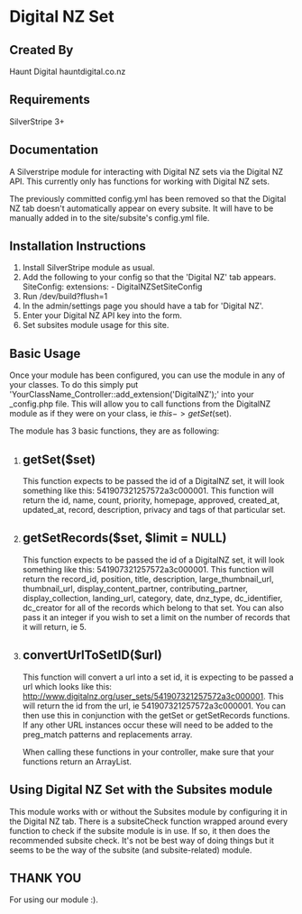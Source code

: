 Digital NZ Set
================================================================================

Created By
-----------------------------------------------
Haunt Digital
hauntdigital.co.nz

Requirements
-----------------------------------------------
SilverStripe 3+

Documentation
-----------------------------------------------
A Silverstripe module for interacting with Digital NZ sets via the Digital NZ API.
This currently only has functions for working with Digital NZ sets.

The previously committed config.yml has been removed so that the Digital NZ tab doesn't automatically appear on every subsite.
It will have to be manually added in to the site/subsite's config.yml file.

Installation Instructions
-----------------------------------------------
1. Install SilverStripe module as usual. 
2. Add the following to your config so that the 'Digital NZ' tab appears. 
    SiteConfig:
      extensions:
       - DigitalNZSetSiteConfig
2. Run /dev/build?flush=1
3. In the admin/settings page you should have a tab for 'Digital NZ'.
4. Enter your Digital NZ API key into the form. 
5. Set subsites module usage for this site. 

Basic Usage
-----------------------------------------------
Once your module has been configured, you can use the module in any of your classes. To do this simply put 'YourClassName_Controller::add_extension('DigitalNZ');' into your _config.php file. 
This will allow you to call functions from the DigitalNZ module as if they were on your class, ie $this->getSet($set). 

The module has 3 basic functions, they are as following:

1. getSet($set)
   -----------------------------------------------
   This function expects to be passed the id of a DigitalNZ set, it will look something like this: 541907321257572a3c000001. 
   This function will return the id, name, count, priority, homepage, approved, created_at, updated_at, record, description, privacy and tags of that particular set. 
   
2. getSetRecords($set, $limit = NULL)
   -----------------------------------------------
   This function expects to be passed the id of a DigitalNZ set, it will look something like this: 541907321257572a3c000001.
   This function will return the record_id, position, title, description, large_thumbnail_url, thumbnail_url, display_content_partner, contributing_partner, display_collection, landing_url, category, date, dnz_type, dc_identifier, dc_creator for all of the records which belong to that set.
   You can also pass it an integer if you wish to set a limit on the number of records that it will return, ie 5. 
   
3. convertUrlToSetID($url)
   ----------------------------------------------- 
   This function will convert a url into a set id, it is expecting to be passed a url which looks like this: http://www.digitalnz.org/user_sets/541907321257572a3c000001.
   This will return the id from the url, ie 541907321257572a3c000001.
   You can then use this in conjunction with the getSet or getSetRecords functions. 
   If any other URL instances occur these will need to be added to the preg_match patterns and replacements array. 
   
   When calling these functions in your controller, make sure that your functions return an ArrayList.
   

Using Digital NZ Set with the Subsites module
-----------------------------------------------
This module works with or without the Subsites module by configuring it in the Digital NZ tab.
There is a subsiteCheck function wrapped around every function to check if the subsite module is in use. If so, it then does the recommended subsite check. 
It's not be best way of doing things but it seems to be the way of the subsite (and subsite-related) module.

   
THANK YOU
-----------------------------------------------
For using our module :). 
